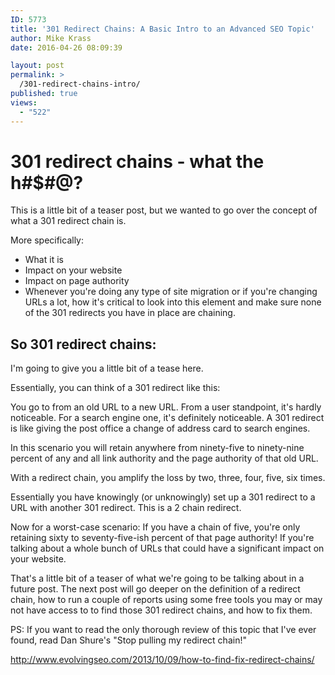 ```yaml
---
ID: 5773
title: '301 Redirect Chains: A Basic Intro to an Advanced SEO Topic'
author: Mike Krass
date: 2016-04-26 08:09:39

layout: post
permalink: >
  /301-redirect-chains-intro/
published: true
views:
  - "522"
---
```

<h1>301 redirect chains - what the h#$#@?</h1>
This is a little bit of a teaser post, but we wanted to go over the concept of what a 301 redirect chain is.

More specifically:
<ul>
	<li>What it is</li>
	<li>Impact on your website</li>
	<li>Impact on page authority</li>
	<li>Whenever you're doing any type of site migration or if you're changing URLs a lot, how it's critical to look into this element and make sure none of the 301 redirects you have in place are chaining.</li>
</ul>
<h2>So 301 redirect chains:</h2>
I'm going to give you a little bit of a tease here.

Essentially, you can think of a 301 redirect like this:

You go to from an old URL to a new URL. From a user standpoint, it's hardly noticeable. For a search engine one, it's definitely noticeable. A 301 redirect is like giving the post office a change of address card to search engines.

In this scenario you will retain anywhere from ninety-five to ninety-nine percent of any and all link authority and the page authority of that old URL.

With a redirect chain, you amplify the loss by two, three, four, five, six times.

Essentially you have knowingly (or unknowingly) set up a 301 redirect to a URL with another 301 redirect. This is a 2 chain redirect.

Now for a worst-case scenario: If you have a chain of five, you're only retaining sixty to seventy-five-ish percent of that page authority! If you're talking about a whole bunch of URLs that could have a significant impact on your website.

That's a little bit of a teaser of what we're going to be talking about in a future post. The next post will go deeper on the definition of a redirect chain, how to run a couple of reports using some free tools you may or may not have access to to find those 301 redirect chains, and how to fix them.

PS: If you want to read the only thorough review of this topic that I've ever found, read Dan Shure's "Stop pulling my redirect chain!"

http://www.evolvingseo.com/2013/10/09/how-to-find-fix-redirect-chains/